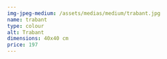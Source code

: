 ```yaml
---
img-jpeg-medium: /assets/medias/medium/trabant.jpg
name: trabant
type: colour
alt: Trabant
dimensions: 40x40 cm
price: 197
---
```

